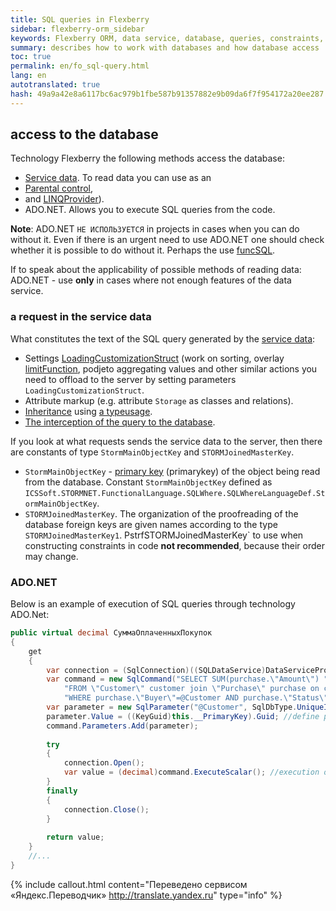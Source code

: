 ```yaml
--- 
title: SQL queries in Flexberry 
sidebar: flexberry-orm_sidebar 
keywords: Flexberry ORM, data service, database, queries, constraints, ADO.NET 
summary: describes how to work with databases and how database access 
toc: true 
permalink: en/fo_sql-query.html 
lang: en 
autotranslated: true 
hash: 49a9a42e8a6117bc6ac979b1fbe587b91357882e9b09da6f7f954172a20ee287 
--- 
```


## access to the database 

Technology Flexberry the following methods access the database: 

* [Service data](fo_data-service.html). To read data you can use as an 
* [Parental control](fo_limit-function.html), 
* and [LINQProvider](fo_linq-provider.html)). 
* ADO.NET. Allows you to execute SQL queries from the code. 

__Note__: ADO.NET `НЕ ИСПОЛЬЗУЕТСЯ` in projects in cases when you can do without it. Even if there is an urgent need to use ADO.NET one should check whether it is possible to do without it. Perhaps the use [funcSQL](fo_func-sql.html). 

If to speak about the applicability of possible methods of reading data: ADO.NET - use __only__ in cases where not enough features of the data service. 

### a request in the service data 

What constitutes the text of the SQL query generated by the [service data](fo_data-service.html): 

* Settings [LoadingCustomizationStruct](fo_loading-customization-struct.html) (work on sorting, overlay [limitFunction](fo_limit-function.html), podjeto aggregating values and other similar actions you need to offload to the server by setting parameters `LoadingCustomizationStruct`. 
* Attribute markup (e.g. attribute `Storage` as classes and relations). 
* [Inheritance](fd_inheritance.html) using [a typeusage](fo_type-usage-problem.html). 
* [The interception of the query to the database](fo_intercept-formation-sql-query.html). 

If you look at what requests sends the service data to the server, then there are constants of type `StormMainObjectKey` and `STORMJoinedMasterKey`. 

* ``StormMainObjectKey`` - [primary key](fo_primary-keys-objects.html) (primarykey) of the object being read from the database. Constant `StormMainObjectKey` defined as `ICSSoft.STORMNET.FunctionalLanguage.SQLWhere.SQLWhereLanguageDef.StormMainObjectKey`. 
* ``STORMJoinedMasterKey``. The organization of the proofreading of the database foreign keys are given names according to the type `STORMJoinedMasterKey1`. PstrfSTORMJoinedMasterKey` to use when constructing constraints in code __not recommended__, because their order may change. 

### ADO.NET 

Below is an example of execution of SQL queries through technology ADO.Net: 

``` csharp
public virtual decimal СуммаОплаченныхПокупок
{
	get
	{
		var connection = (SqlConnection)((SQLDataService)DataServiceProvider.DataService).GetConnection(); //get connection 
		var command = new SqlCommand("SELECT SUM(purchase.\"Amount\") "+
			"FROM \"Customer\" customer join \"Purchase\" purchase on customer.\"primaryKey\" = purchase.\"Buyer\" "+
			"WHERE purchase.\"Buyer\"=@Customer AND purchase.\"Status\" = \'Paid\' ", connection); //make a request 
		var parameter = new SqlParameter("@Customer", SqlDbType.UniqueIdentifier);
		parameter.Value = ((KeyGuid)this.__PrimaryKey).Guid; //define parameter values 
		command.Parameters.Add(parameter);
		
		try
		{
			connection.Open();
			var value = (decimal)command.ExecuteScalar(); //execution of query 
		}
		finally
		{
			connection.Close();
		}
		
		return value;
	}
	//... 
}
``` 



{% include callout.html content="Переведено сервисом «Яндекс.Переводчик» <http://translate.yandex.ru>" type="info" %}